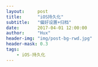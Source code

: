 ```yaml
---
layout:     post
title:      "iOS持久化"
subtitle:   "偏好设置+归档"
date:       2017-04-01 12:00:00
author:     "Hux"
header-img: "img/post-bg-rwd.jpg"
header-mask: 0.3
tags:
    - iOS-持久化
---
```



